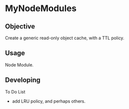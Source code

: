 # MyNodeModules

## Objective
Create a generic read-only object cache, with a TTL policy.


## Usage
Node Module.


## Developing

To Do List

* add LRU policy, and perhaps others.
